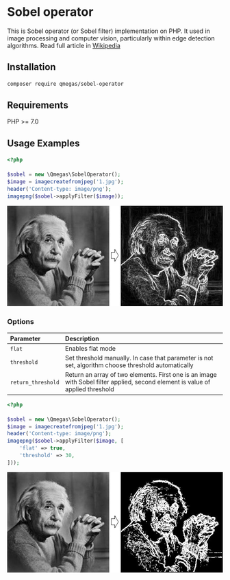 Sobel operator
==============
This is Sobel operator (or Sobel filter) implementation on PHP. It used in image processing and computer vision, particularly within edge detection algorithms.
Read full article in [Wikipedia](https://en.wikipedia.org/wiki/Sobel_operator)

Installation
------------
```bash
composer require qmegas/sobel-operator
```

Requirements
------------
PHP >= 7.0

Usage Examples
--------------
```php
<?php

$sobel = new \Qmegas\SobelOperator();
$image = imagecreatefromjpeg('1.jpg');
header('Content-type: image/png');
imagepng($sobel->applyFilter($image));
```
<img src="./images/1.jpg">

### Options
| Parameter | Description |
|:-----|:------------|
| `flat` | Enables flat mode |
| `threshold` | Set threshold manually. In case that parameter is not set, algorithm choose threshold automatically |
| `return_threshold` | Return an array of two elements. First one is an image with Sobel filter applied, second element is value of applied threshold |

```php
<?php

$sobel = new \Qmegas\SobelOperator();
$image = imagecreatefromjpeg('1.jpg');
header('Content-type: image/png');
imagepng($sobel->applyFilter($image, [
	'flat' => true,
	'threshold' => 30,
]));
```
<img src="./images/3.jpg">
